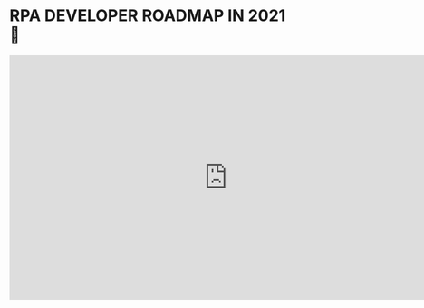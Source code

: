 # RPA DEVELOPER ROADMAP IN 2021 🤖
<iframe width="768" height="432" src="https://miro.com/app/live-embed/o9J_lDbxGZM=/?moveToViewport=5890,-3194,7609,3663" frameBorder="0" scrolling="no" allowFullScreen></iframe>
